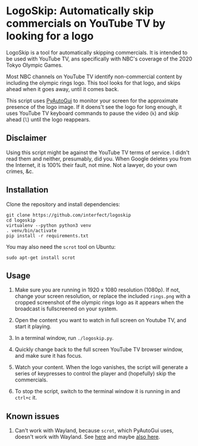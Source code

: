 # LogoSkip: Automatically skip commercials on YouTube TV by looking for a logo

LogoSkip is a tool for automatically skipping commercials. It is intended to be used with YouTube TV, ans specifically with NBC's coverage of the 2020 Tokyo Olympic Games.

Most NBC channels on YouTube TV identify non-commercial content by including the olympic rings logo. This tool looks for that logo, and skips ahead when it goes away, until it comes back.

This script uses [PyAutoGui](https://pyautogui.readthedocs.io/en/latest/) to monitor your screen for the approximate presence of the logo image. If it doens't see the logo for long enough, it uses YouTube TV keyboard commands to pause the video (`k`) and skip ahead (`l`) until the logo reappears.

## Disclaimer

Using this script might be against the YouTube TV terms of service. I didn't read them and neither, presumably, did you. When Google deletes you from the Internet, it is 100% their fault, not mine. Not a lawyer, do your own crimes, &c.

## Installation

Clone the repository and install dependencies:

```
git clone https://github.com/interfect/logoskip
cd logoskip
virtualenv --python python3 venv
. venv/bin/activate
pip install -r requirements.txt
```

You may also need the `scrot` tool on Ubuntu:

```
sudo apt-get install scrot
```

## Usage

1. Make sure you are running in 1920 x 1080 resolution (1080p). If not, change your screen resolution, or replace the included `rings.png` with a cropped screenshot of the olympic rings logo as it appears when the broadcast is fullscreened on your system.

2. Open the content you want to watch in full screen on Youtube TV, and start it playing.

3. In a terminal window, run `./logoskip.py`.

4. Quickly change back to the full screen YouTube TV browser window, and make sure it has focus.

5. Watch your content. When the logo vanishes, the script will generate a series of keypresses to control the player and (hopefully) skip the commercials.

6. To stop the script, switch to the terminal window it is running in and `ctrl+c` it.

## Known issues

1. Can't work with Wayland, because `scrot`, which PyAutoGui uses, doesn't work with Wayland. See [here](https://github.com/asweigart/pyautogui/issues/280) and maybe [also here](https://github.com/asweigart/pyautogui/issues/556).


